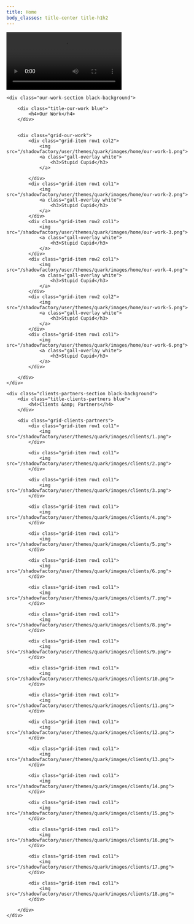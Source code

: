 ```yaml
---
title: Home
body_classes: title-center title-h1h2
---
```


<div id="content-home">
	<!-- /shadowfactory/user/themes/quark/assets/nav_background.mp4 -->
	<!-- /shadowfactory/user/themes/quark/images/home/our-work-1.png -->
	<div class="video_background">
        <video autoplay="true" controls="" loop="" src="/shadowfactory/user/themes/quark/assets/nav_background.mp4"></video>
    </div>

	<div class="our-work-section black-background">
		
		<div class="title-our-work blue">
			<h4>Our Work</h4>
		</div>
		

		<div class="grid-our-work">
			<div class="grid-item row1 col2">
				<img src="/shadowfactory/user/themes/quark/images/home/our-work-1.png">
				<a class="gall-overlay white">
					<h3>Stupid Cupid</h3>
				</a>

			</div>
			<div class="grid-item row1 col1">
				<img src="/shadowfactory/user/themes/quark/images/home/our-work-2.png">
				<a class="gall-overlay white">
					<h3>Stupid Cupid</h3>
				</a>
			</div>
			<div class="grid-item row2 col1">
				<img src="/shadowfactory/user/themes/quark/images/home/our-work-3.png">
				<a class="gall-overlay white">
					<h3>Stupid Cupid</h3>
				</a>
			</div>
			<div class="grid-item row2 col1">
				<img src="/shadowfactory/user/themes/quark/images/home/our-work-4.png">
				<a class="gall-overlay white">
					<h3>Stupid Cupid</h3>
				</a>
			</div>
			<div class="grid-item row2 col2">
				<img src="/shadowfactory/user/themes/quark/images/home/our-work-5.png">
				<a class="gall-overlay white">
					<h3>Stupid Cupid</h3>
				</a>
			</div>
			<div class="grid-item row1 col1">
				<img src="/shadowfactory/user/themes/quark/images/home/our-work-6.png">
				<a class="gall-overlay white">
					<h3>Stupid Cupid</h3>
				</a>
			</div>

		</div>
	</div>

	<div class="clients-partners-section black-background">
		<div class="title-clients-partners blue">
			<h4>Clients &amp; Partners</h4>
		</div>
		
		<div class="grid-clients-partners">
			<div class="grid-item row1 col1">
				<img src="/shadowfactory/user/themes/quark/images/clients/1.png">
			</div>

			<div class="grid-item row1 col1">
				<img src="/shadowfactory/user/themes/quark/images/clients/2.png">
			</div>

			<div class="grid-item row1 col1">
				<img src="/shadowfactory/user/themes/quark/images/clients/3.png">
			</div>

			<div class="grid-item row1 col1">
				<img src="/shadowfactory/user/themes/quark/images/clients/4.png">
			</div>

			<div class="grid-item row1 col1">
				<img src="/shadowfactory/user/themes/quark/images/clients/5.png">
			</div>

			<div class="grid-item row1 col1">
				<img src="/shadowfactory/user/themes/quark/images/clients/6.png">
			</div>

			<div class="grid-item row1 col1">
				<img src="/shadowfactory/user/themes/quark/images/clients/7.png">
			</div>

			<div class="grid-item row1 col1">
				<img src="/shadowfactory/user/themes/quark/images/clients/8.png">
			</div>

			<div class="grid-item row1 col1">
				<img src="/shadowfactory/user/themes/quark/images/clients/9.png">
			</div>

			<div class="grid-item row1 col1">
				<img src="/shadowfactory/user/themes/quark/images/clients/10.png">
			</div>

			<div class="grid-item row1 col1">
				<img src="/shadowfactory/user/themes/quark/images/clients/11.png">
			</div>

			<div class="grid-item row1 col1">
				<img src="/shadowfactory/user/themes/quark/images/clients/12.png">
			</div>

			<div class="grid-item row1 col1">
				<img src="/shadowfactory/user/themes/quark/images/clients/13.png">
			</div>

			<div class="grid-item row1 col1">
				<img src="/shadowfactory/user/themes/quark/images/clients/14.png">
			</div>

			<div class="grid-item row1 col1">
				<img src="/shadowfactory/user/themes/quark/images/clients/15.png">
			</div>

			<div class="grid-item row1 col1">
				<img src="/shadowfactory/user/themes/quark/images/clients/16.png">
			</div>

			<div class="grid-item row1 col1">
				<img src="/shadowfactory/user/themes/quark/images/clients/17.png">
			</div>

			<div class="grid-item row1 col1">
				<img src="/shadowfactory/user/themes/quark/images/clients/18.png">
			</div>

		</div>
	</div>
</div>
